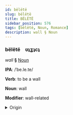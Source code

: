 ```yaml
---
id: bëlëtë
slug: bëlëtë
title: BËLËTË
sidebar_position: 576
tags: [bëlëtë, Noun, Romance]
description: wall § Noun
---
```


### bëlëtë&emsp;<span kind="abugida">ʋʇʓʇcʇ</span>

*wall* **§** [Noun](../../tags/Noun)

**IPA**: /ˈbe.le.te/

**Verb**: to be a wall

**Noun**: wall

**Modifier**: wall-related

<details>
    <summary>Origin</summary>
    Romanian perete [peˈrete]<br/>
    <em>Romance Language Family</em>
</details>